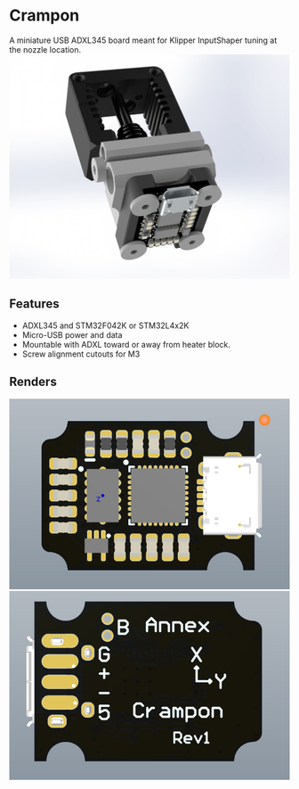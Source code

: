 # Crampon

A miniature USB ADXL345 board meant for Klipper InputShaper tuning at the nozzle location.
![picture](images/render-14.jpg)


## Features

- ADXL345 and STM32F042K or STM32L4x2K
- Micro-USB power and data
- Mountable with ADXL toward or away from heater block.
- Screw alignment cutouts for M3

## Renders

 ![Crampon PCBA Top](Images/Crampon.png?raw=true)
 ![Crampon PCBA Bottom](Images/Crampon-Back.png?raw=true)
